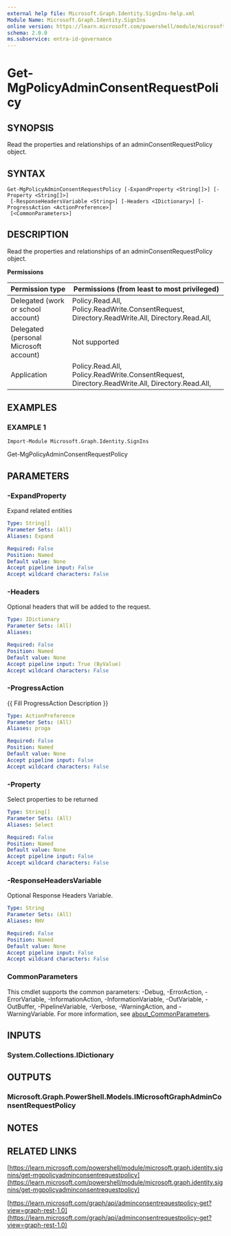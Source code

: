 ```yaml
---
external help file: Microsoft.Graph.Identity.SignIns-help.xml
Module Name: Microsoft.Graph.Identity.SignIns
online version: https://learn.microsoft.com/powershell/module/microsoft.graph.identity.signins/get-mgpolicyadminconsentrequestpolicy
schema: 2.0.0
ms.subservice: entra-id-governance
---
```


# Get-MgPolicyAdminConsentRequestPolicy

## SYNOPSIS
Read the properties and relationships of an adminConsentRequestPolicy object.

## SYNTAX

```
Get-MgPolicyAdminConsentRequestPolicy [-ExpandProperty <String[]>] [-Property <String[]>]
 [-ResponseHeadersVariable <String>] [-Headers <IDictionary>] [-ProgressAction <ActionPreference>]
 [<CommonParameters>]
```

## DESCRIPTION
Read the properties and relationships of an adminConsentRequestPolicy object.

**Permissions**

| Permission type | Permissions (from least to most privileged) |
| --------------- | ------------------------------------------  |
| Delegated (work or school account) | Policy.Read.All, Policy.ReadWrite.ConsentRequest, Directory.ReadWrite.All, Directory.Read.All,  |
| Delegated (personal Microsoft account) | Not supported |
| Application | Policy.Read.All, Policy.ReadWrite.ConsentRequest, Directory.ReadWrite.All, Directory.Read.All,  |

## EXAMPLES

### EXAMPLE 1
```
Import-Module Microsoft.Graph.Identity.SignIns
```

Get-MgPolicyAdminConsentRequestPolicy

## PARAMETERS

### -ExpandProperty
Expand related entities

```yaml
Type: String[]
Parameter Sets: (All)
Aliases: Expand

Required: False
Position: Named
Default value: None
Accept pipeline input: False
Accept wildcard characters: False
```

### -Headers
Optional headers that will be added to the request.

```yaml
Type: IDictionary
Parameter Sets: (All)
Aliases:

Required: False
Position: Named
Default value: None
Accept pipeline input: True (ByValue)
Accept wildcard characters: False
```

### -ProgressAction
{{ Fill ProgressAction Description }}

```yaml
Type: ActionPreference
Parameter Sets: (All)
Aliases: proga

Required: False
Position: Named
Default value: None
Accept pipeline input: False
Accept wildcard characters: False
```

### -Property
Select properties to be returned

```yaml
Type: String[]
Parameter Sets: (All)
Aliases: Select

Required: False
Position: Named
Default value: None
Accept pipeline input: False
Accept wildcard characters: False
```

### -ResponseHeadersVariable
Optional Response Headers Variable.

```yaml
Type: String
Parameter Sets: (All)
Aliases: RHV

Required: False
Position: Named
Default value: None
Accept pipeline input: False
Accept wildcard characters: False
```

### CommonParameters
This cmdlet supports the common parameters: -Debug, -ErrorAction, -ErrorVariable, -InformationAction, -InformationVariable, -OutVariable, -OutBuffer, -PipelineVariable, -Verbose, -WarningAction, and -WarningVariable. For more information, see [about_CommonParameters](http://go.microsoft.com/fwlink/?LinkID=113216).

## INPUTS

### System.Collections.IDictionary
## OUTPUTS

### Microsoft.Graph.PowerShell.Models.IMicrosoftGraphAdminConsentRequestPolicy
## NOTES

## RELATED LINKS

[https://learn.microsoft.com/powershell/module/microsoft.graph.identity.signins/get-mgpolicyadminconsentrequestpolicy](https://learn.microsoft.com/powershell/module/microsoft.graph.identity.signins/get-mgpolicyadminconsentrequestpolicy)

[https://learn.microsoft.com/graph/api/adminconsentrequestpolicy-get?view=graph-rest-1.0](https://learn.microsoft.com/graph/api/adminconsentrequestpolicy-get?view=graph-rest-1.0)























